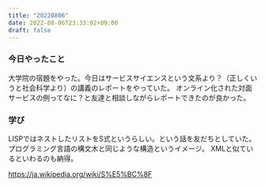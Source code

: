 ```yaml
---
title: "20220806"
date: 2022-08-06T23:33:02+09:00
draft: false
---
```


### 今日やったこと
大学院の宿題をやった。今日はサービスサイエンスという文系より？（正しくいうと社会科学より）の講義のレポートをやっていた。  オンライン化された対面サービスの例ってなに？と友達と相談しながらレポートできたのが良かった。

### 学び
LISPではネストしたリストをS式というらしい。という話を友だちとしていた。
プログラミング言語の構文木と同じような構造というイメージ。
XMLと似ているといわるのも納得。

https://ja.wikipedia.org/wiki/S%E5%BC%8F




